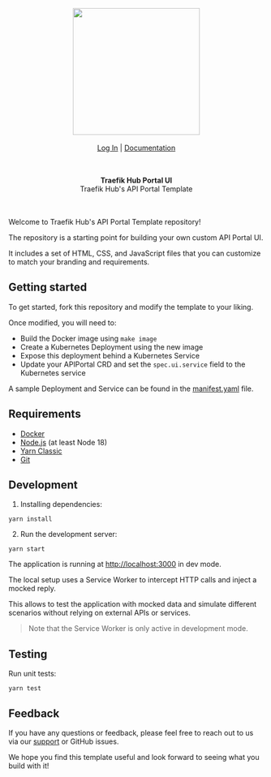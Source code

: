 <div align="center" style="margin: 30px;">
<a href="https://hub.traefik.io/">
  <img src="https://doc.traefik.io/traefik-hub/assets/images/logos-traefik-hub-horizontal.svg"   style="width:250px;" align="center" />
</a>
<br />
<br />

<div align="center">
    <a href="https://hub.traefik.io">Log In</a> |
    <a href="https://doc.traefik.io/traefik-hub/">Documentation</a>
</div>
</div>
<br />
<div align="center"><strong>Traefik Hub Portal UI</strong><br>Traefik Hub's API Portal Template<br>
<br />
<br />
</div>

Welcome to Traefik Hub's API Portal Template repository!

The repository is a starting point for building your own custom API Portal UI.

It includes a set of HTML, CSS, and JavaScript files that you can customize to match your branding and requirements.

## Getting started

To get started, fork this repository and modify the template to your liking.

Once modified, you will need to:

- Build the Docker image using `make image`
- Create a Kubernetes Deployment using the new image
- Expose this deployment behind a Kubernetes Service
- Update your APIPortal CRD and set the `spec.ui.service` field to the Kubernetes service

A sample Deployment and Service can be found in the [manifest.yaml](./manifest.yaml "Link to example manifest file") file.

## Requirements

- [Docker](https://www.docker.com/ "Link to website of Docker")
- [Node.js](https://nodejs.org/en "Link to website of Node.js") (at least Node 18)
- [Yarn Classic](https://classic.yarnpkg.com/lang/en/ "Link to website of Yarn")
- [Git](https://git-scm.com/ "Link to the website of Git")

## Development

1. Installing dependencies:

```shell
yarn install
```

2. Run the development server:

```shell
yarn start
```

The application is running at [http://localhost:3000](http://localhost:3000 "Link to localhost on port 3000") in dev mode.

The local setup uses a Service Worker to intercept HTTP calls and inject a mocked reply.

This allows to test the application with mocked data and simulate different scenarios without relying on external APIs or services.

> Note that the Service Worker is only active in development mode.

## Testing

Run unit tests:

```shell
yarn test
```

## Feedback

If you have any questions or feedback, please feel free to reach out to us via our [support](https://doc.traefik.io/traefik-hub/support/ "Link to support information") or GitHub issues.

We hope you find this template useful and look forward to seeing what you build with it!

